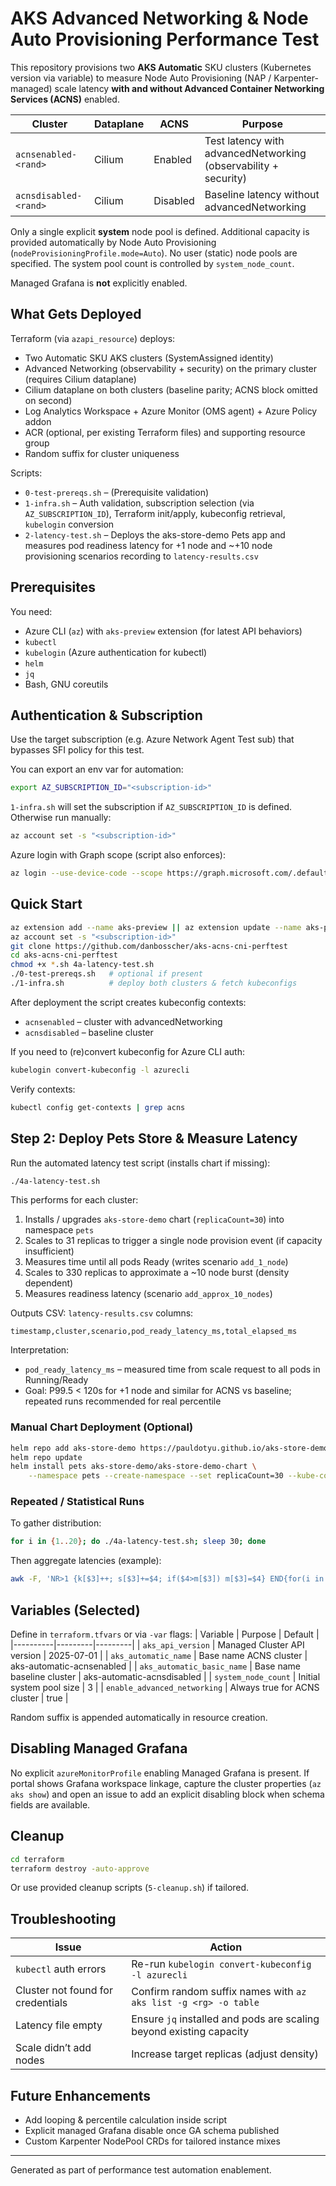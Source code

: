 # AKS Advanced Networking & Node Auto Provisioning Performance Test

This repository provisions two **AKS Automatic** SKU clusters (Kubernetes version via variable) to measure Node Auto Provisioning (NAP / Karpenter-managed) scale latency **with and without Advanced Container Networking Services (ACNS)** enabled.

| Cluster | Dataplane | ACNS | Purpose |
|---------|-----------|------|---------|
| `acnsenabled-<rand>`  | Cilium | Enabled  | Test latency with advancedNetworking (observability + security) |
| `acnsdisabled-<rand>` | Cilium | Disabled | Baseline latency without advancedNetworking |

Only a single explicit **system** node pool is defined. Additional capacity is provided automatically by Node Auto Provisioning (`nodeProvisioningProfile.mode=Auto`). No user (static) node pools are specified. The system pool count is controlled by `system_node_count`.

Managed Grafana is **not** explicitly enabled.

## What Gets Deployed

Terraform (via `azapi_resource`) deploys:
* Two Automatic SKU AKS clusters (SystemAssigned identity)
* Advanced Networking (observability + security) on the primary cluster (requires Cilium dataplane)
* Cilium dataplane on both clusters (baseline parity; ACNS block omitted on second)
* Log Analytics Workspace + Azure Monitor (OMS agent) + Azure Policy addon
* ACR (optional, per existing Terraform files) and supporting resource group
* Random suffix for cluster uniqueness

Scripts:
* `0-test-prereqs.sh` – (Prerequisite validation)
* `1-infra.sh` – Auth validation, subscription selection (via `AZ_SUBSCRIPTION_ID`), Terraform init/apply, kubeconfig retrieval, `kubelogin` conversion
* `2-latency-test.sh` – Deploys the aks-store-demo Pets app and measures pod readiness latency for +1 node and ~+10 node provisioning scenarios recording to `latency-results.csv`

## Prerequisites

You need:
* Azure CLI (`az`) with `aks-preview` extension (for latest API behaviors)
* `kubectl`
* `kubelogin` (Azure authentication for kubectl)
* `helm`
* `jq`
* Bash, GNU coreutils

## Authentication & Subscription

Use the target subscription (e.g. Azure Network Agent Test sub) that bypasses SFI policy for this test.

You can export an env var for automation:
```bash
export AZ_SUBSCRIPTION_ID="<subscription-id>"
```

`1-infra.sh` will set the subscription if `AZ_SUBSCRIPTION_ID` is defined. Otherwise run manually:
```bash
az account set -s "<subscription-id>"
```

Azure login with Graph scope (script also enforces):
```bash
az login --use-device-code --scope https://graph.microsoft.com/.default
```

## Quick Start

```bash
az extension add --name aks-preview || az extension update --name aks-preview
az account set -s "<subscription-id>"
git clone https://github.com/danbosscher/aks-acns-cni-perftest
cd aks-acns-cni-perftest
chmod +x *.sh 4a-latency-test.sh
./0-test-prereqs.sh   # optional if present
./1-infra.sh          # deploy both clusters & fetch kubeconfigs
```

After deployment the script creates kubeconfig contexts:
* `acnsenabled` – cluster with advancedNetworking
* `acnsdisabled` – baseline cluster

If you need to (re)convert kubeconfig for Azure CLI auth:
```bash
kubelogin convert-kubeconfig -l azurecli
```

Verify contexts:
```bash
kubectl config get-contexts | grep acns
```

## Step 2: Deploy Pets Store & Measure Latency

Run the automated latency test script (installs chart if missing):
```bash
./4a-latency-test.sh
```

This performs for each cluster:
1. Installs / upgrades `aks-store-demo` chart (`replicaCount=30`) into namespace `pets`
2. Scales to 31 replicas to trigger a single node provision event (if capacity insufficient)
3. Measures time until all pods Ready (writes scenario `add_1_node`)
4. Scales to 330 replicas to approximate a ~10 node burst (density dependent)
5. Measures readiness latency (scenario `add_approx_10_nodes`)

Outputs CSV:
`latency-results.csv` columns:
```
timestamp,cluster,scenario,pod_ready_latency_ms,total_elapsed_ms
```

Interpretation:
* `pod_ready_latency_ms` – measured time from scale request to all pods in Running/Ready
* Goal: P99.5 < 120s for +1 node and similar for ACNS vs baseline; repeated runs recommended for real percentile

### Manual Chart Deployment (Optional)
```bash
helm repo add aks-store-demo https://pauldotyu.github.io/aks-store-demo
helm repo update
helm install pets aks-store-demo/aks-store-demo-chart \
	--namespace pets --create-namespace --set replicaCount=30 --kube-context acnsenabled
```

### Repeated / Statistical Runs
To gather distribution:
```bash
for i in {1..20}; do ./4a-latency-test.sh; sleep 30; done
```
Then aggregate latencies (example):
```bash
awk -F, 'NR>1 {k[$3]++; s[$3]+=$4; if($4>m[$3]) m[$3]=$4} END{for(i in k) printf "%s avg=%.1fms max=%sms n=%d\n", i, s[i]/k[i], m[i], k[i]}' latency-results.csv
```

## Variables (Selected)
Define in `terraform.tfvars` or via `-var` flags:
| Variable | Purpose | Default |
|----------|---------|---------|
| `aks_api_version` | Managed Cluster API version | 2025-07-01 |
| `aks_automatic_name` | Base name ACNS cluster | aks-automatic-acnsenabled |
| `aks_automatic_basic_name` | Base name baseline cluster | aks-automatic-acnsdisabled |
| `system_node_count` | Initial system pool size | 3 |
| `enable_advanced_networking` | Always true for ACNS cluster | true |

Random suffix is appended automatically in resource creation.

## Disabling Managed Grafana
No explicit `azureMonitorProfile` enabling Managed Grafana is present. If portal shows Grafana workspace linkage, capture the cluster properties (`az aks show`) and open an issue to add an explicit disabling block when schema fields are available.

## Cleanup
```bash
cd terraform
terraform destroy -auto-approve
```

Or use provided cleanup scripts (`5-cleanup.sh`) if tailored.

## Troubleshooting
| Issue | Action |
|-------|--------|
| `kubectl` auth errors | Re-run `kubelogin convert-kubeconfig -l azurecli` |
| Cluster not found for credentials | Confirm random suffix names with `az aks list -g <rg> -o table` |
| Latency file empty | Ensure `jq` installed and pods are scaling beyond existing capacity |
| Scale didn’t add nodes | Increase target replicas (adjust density) |

## Future Enhancements
* Add looping & percentile calculation inside script
* Explicit managed Grafana disable once GA schema published
* Custom Karpenter NodePool CRDs for tailored instance mixes

---
Generated as part of performance test automation enablement.
